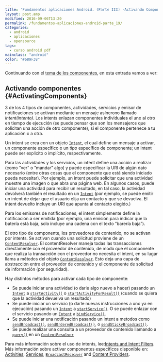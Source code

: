 ```yaml
---
title: 'Fundamentos aplicaciones Android. (Parte III) -Activando Componentes'
layout: post.amp
modified: 2016-09-06T13:20
permalink: /fundamentos-aplicaciones-android-parte_19/
categories:
  - android
  - aplicaciones
  - opensource
tags:
  - curso android pdf
mainclass: "android"
color: "#689F38"
---
```


Continuando con el [tema de los componentes][1], en esta entrada vamos a ver:



## Activando componentes {#ActivatingComponents}

3 de los 4 tipos de componentes, actividades, servicios y emisor de notificaciones se activan mediante un mensaje asíncrono llamado *intent(intento)*. Los intents enlazan componentes individuales el uno al otro en tiempo de ejecución (se puede pensar que son los mensajeros que solicitan una acción de otro componente), si el componente pertenece a tu aplicación o a otra.

<!--more-->

Un intent se crea con un objeto <a href="http://developer.android.com/reference/android/content/Intent.html">`Intent`</a>, el cual define un mensaje a activar, un componente específico o un *tipo* específico de componente; un intent puede ser explicito o implícito, respectivamente.

Para las actividades y los servicios, un intent define una acción a realizar (como &#8220;ver&#8221; o &#8220;mandar&#8221; algo) y puede especificar la URI de algún dato necesario (entre otras cosas que el componente que está siendo iniciado pueda necesitar). Por ejemplo, un intent puede solicitar que una actividad muestre una imagen o que abra una página web. En algunos casos, puede iniciar una actividad para recibir un resultado, en tal caso, la actividad devolverá también el resultado en un <a href="http://developer.android.com/reference/android/content/Intent.html">`Intent`</a> (por ejemplo, se puede emitir un intent de dejar que el usuario elija un contacto y que se devuelva. El intent devuelto incluye un URI que apunta al contacto elegido.)

Para los emisores de notificaciones, el intent simplemente define la notificación a ser emitida (por ejemplo, una emisión para indicar que la batería está baja, solo incluye una cadena con el texto &#8220;barería baja&#8221;).

El otro tipo de componente, los proveedores de contenido, no se activan por intents. Se activan cuando una solicitud proviene de un <a href="http://developer.android.com/reference/android/content/ContentResolver.html">`ContentResolver`</a>.  El contentResolver maneja todas las transacciones directamente con el proveedor de contenido, de modo que el componente que realiza la transacción con el proveedor no necesita el intent, en su lugar llama a métodos del objeto <a href="http://developer.android.com/reference/android/content/ContentResolver.html">`ContentResolver`</a>. Esto deja una capa de abstracción entre el proveedor de contenido y el componente de solicitud de información (por seguridad).

Hay distintos métodos para activar cada tipo de componente:

* Se puede iniciar una actividad (o darle algo nuevo a hacer) pasando un <a href="http://developer.android.com/reference/android/content/Intent.html">`Intent`</a> a <a href="http://developer.android.com/reference/android/content/Context.html#startActivity(android.content.Intent)">`startActivity()`</a> o <a href="http://developer.android.com/reference/android/app/Activity.html#startActivityForResult(android.content.Intent, int)">`startActivityForResult()`</a> (cuando se quiera que la actividad devuelva un resultado)
* Se puede iniciar un servicio (o darle nuevas instrucciones a uno ya en ejecución) pasando un <a href="http://developer.android.com/reference/android/content/Intent.html">`Intent`</a> a <a href="http://developer.android.com/reference/android/content/Context.html#startService(android.content.Intent)">`startService()`</a>. O se puede enlazar con el servicio pasando un <a href="http://developer.android.com/reference/android/content/Intent.html">`Intent`</a> a <a href="http://developer.android.com/reference/android/content/Context.html#bindService(android.content.Intent, android.content.ServiceConnection, int)">`bindService()`</a>.
* Se puede iniciar una notificación pasando un intent a metodos como <a href="http://developer.android.com/reference/android/content/Context.html#sendBroadcast(android.content.Intent)">`sendBroadcast()`</a>, <a href="http://developer.android.com/reference/android/content/Context.html#sendOrderedBroadcast(android.content.Intent, java.lang.String)">`sendOrderedBroadcast()`</a>, o <a href="http://developer.android.com/reference/android/content/Context.html#sendStickyBroadcast(android.content.Intent)">`sendStickyBroadcast()`</a>.
* Se puede realizar una consulta a un proveedor de contenido llamando a <a href="http://developer.android.com/reference/android/content/ContentProvider.html#query(android.net.Uri, java.lang.String[], java.lang.String, java.lang.String[], java.lang.String)">`query()`</a> en un <a href="http://developer.android.com/reference/android/content/ContentResolver.html">`ContentResolver`</a>

Para más información sobre el uso de intents, lee:[Intents and Intent Filters][2]. Más información sobre activar componentes específicos disponible en: [Activities][3], [Services][4], <a href="http://developer.android.com/reference/android/content/BroadcastReceiver.html">`BroadcastReceiver`</a> and [Content Providers][5].

 [1]: https://elbauldelprogramador.com/fundamentos-aplicaciones-android-parte_18/
 [2]: http://developer.android.com/guide/topics/intents/intents-filters.html
 [3]: http://developer.android.com/guide/topics/fundamentals/activities.html
 [4]: http://developer.android.com/guide/topics/fundamentals/services.html
 [5]: http://developer.android.com/guide/topics/providers/content-providers.html

